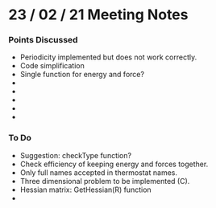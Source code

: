 # 23 / 02 / 21 Meeting Notes


### Points Discussed 
<!--- Important points that were discussed in the meeting. -->
- Periodicity implemented but does not work correctly.
- Code simplification
- Single function for energy and force? 
- 
-
- 
- 
-

### To Do 
<!--- Things to do until next meeting. -->
- Suggestion: checkType function?
- Check efficiency of keeping energy and forces together.
- Only full names accepted in thermostat names.
- Three dimensional problem to be implemented (C).
- Hessian matrix: GetHessian(R) function
- 
